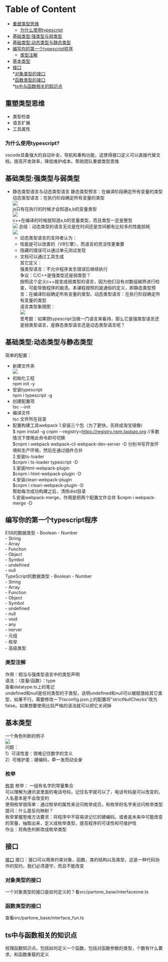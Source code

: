 # Table of Content
* [重塑类型思维](#重塑类型思维)  
    * [为什么使用typescript](#为什么使用typescript)  
* [基础类型:强类型与弱类型](#基础类型:强类型与弱类型)  
* [基础类型:动态类型与静态类型](#基础类型:动态类型与静态类型)  
* [编写你的第一个typescript程序](#编写你的第一个typescript程序)  
    * [类型注解](#类型注解)  
* [基本类型](#基本类型) 
* [接口](#接口)  
    *[对象类型的接口](#对象类型的接口)  
    *[函数类型的接口](#函数类型的接口)   
 *[ts中与函数相关的知识点](#ts中与函数相关的知识点) 



## 重塑类型思维  
- 类型检查
- 语言扩展
- 工具属性 
### 为什么使用typescript?
vscode具备强大的自动补全，导航和重构功能，这使得接口定义可以直接代替文档，提高开发效率，降低维护成本。帮助团队重塑类型思维  
## 基础类型:强类型与弱类型  
- 静态类型语言与动态类型语言
    静态类型预言：在编译阶段确定所有变量的类型  
    动态类型语言：在执行阶段确定所有变量的类型  
    ![](./images/javascript.png)  
    js只有在执行的时候才会知道a,b的变量类型  
    ![](./images/c++.png)  
    c++在编译的时候就知道a,b的变量类型，而且类型一定是整型  
    ![](./images/comparec++.png) 
    总结：动态类型的语言无论是在时间还是空间都有比较多的性能损耗  
     ![](./images/result.png)  
     - 动态类型语言的支持者认为：  
     - 性能是可以改善的（V8引擎），而语言的灵活性更重要  
     - 隐藏的错误可以通过单元测试发现  
     - 文档可以通过工具生成  
     其它定义：  
     强类型语言：不允许程序发生错误后继续执行  
     争议：C/C++是强类型还是弱类型？  
     按照这个定义c++就变成弱类型的语言，因为他们没有对数组越界进行检查，可能导致程序的崩溃。本课程按照的是通俗的定义，即静态类型预言：在编译阶段确定所有变量的类型。动态类型语言：在执行阶段确定所有变量的类型  
     语言类型象限图：  
     ![](./images/language_type.png)  
     思考题：如果把typescript当做一门语言来看待，那么它是强类型语言还是弱类型语言，是静态类型语言还是动态类型语言呢？  
## 基础类型:动态类型与静态类型
简单的配置：  
- 新建文件夹  
![](./images/folder.png)  
- 初始化工程   
    npm init -y  
- 安装typescript    
    npm i typescript -g  
- 创建配置项  
    tsc --init  
- 编译文件  
    tsc 文件所在目录  
- 配置构建工具webpack
   1.安装三个包（为了更快，先转成淘宝镜像）  
   $ npm install -g cnpm --registry=https://registry.npm.taobao.org //多数情况下使用此命令即可切换  
   $cnpm i webpack webpack-cli webpack-dev-server -D
   分别书写开发环境和生产环境，然后在通过插件合并  
   2.安装ts-loader  
   $cnpm i ts-loader typescript -D  
   3.安装html-webpack-plugin  
   $cnpm i html-webpack-plugin -D  
   4.安装clean-webpack-plugin  
   $cnpm i clean-webpack-plugin -D  
   帮助每次成功构建之后，清除dist目录  
   5.安装webpack-merge，作用是把两个配置文件合并
   $cnpm i webpack-merge -D
## 编写你的第一个typescript程序
   ES6的数据类型
       - Boolean
       - Number  
       - String  
       - Array  
       - Function  
       - Object  
       - Symbol  
       - undefined  
       - null  
    TypeScript的数据类型
       - Boolean
       - Number  
       - String  
       - Array  
       - Function  
       - Object  
       - Symbol  
       - undefined  
       - null  
       - void  
       - any  
       - nerver  
       - 元组  
       - 枚举  
       - 高级类型  
### 类型注解       
作用：相当与强类型语言中的类型声明  
语法：（变量/函数）：type  
查看datatype.ts上的笔记  
undefined和null是任何类型的子类型，说明undefined和null可以被赋值给其它类型，如果不行。需要修改一下tsconfig.json上的配置将"strictNullChecks"改为 false。如果想要使用比较严格的语法就可以把它关闭掉
## 基本类型
一个角色判断的例子  
 ![](./images/role.png)  
 问题：  
 1）可读性差：很难记住数字的含义  
 2）可维护差：硬编码，牵一发而动全身  
 ### 枚举  
 [枚举](https://www.tslang.cn/docs/handbook/enums.html) 
枚举： 一组有名字的常量集合  
可以理解为通讯录里面的电话号码，记住名字就可以了，电话号码是可以改变的，人名基本是不会改变的  
使用枚举很简单：通过枚举的属性来访问枚举成员，和枚举的名字来访问枚举类型  
提问：什么是反向映射？  
枚举掌握思维方法要求：将程序中不容易进记忆的硬编码，或者是未来中可能改变的常量，抽取出来，定义成枚举类型，提高程序的可读性和可维护性  
作业：将角色判断改成枚举类型
## 接口  
[接口](https://www.tslang.cn/docs/handbook/interfaces.html) 
接口：接口可以用来约束对象，函数，类的结构以及类型，这是一种代码协作的契约，我们必须遵守，而且不能改变  
### 对象类型的接口
一个对象类型的接口是如何定义的？看src/partone_base/interfaceone.ts  
### 函数类型的接口  
查看src/partone_base/interface_fun.ts   
## ts中与函数相关的知识点  
梳理函数知识点，包括如何定义一个函数，包括对函数参数的类型，个数有什么要求，和函数重载的定义


